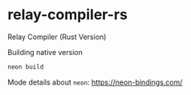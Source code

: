 # relay-compiler-rs

Relay Compiler (Rust Version)

Building native version

```sh
neon build
```

Mode details about `neon`:  https://neon-bindings.com/
